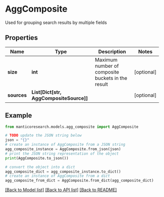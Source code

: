 # AggComposite

Used for grouping search results by multiple fields

## Properties

Name | Type | Description | Notes
------------ | ------------- | ------------- | -------------
**size** | **int** | Maximum number of composite buckets in the result | [optional] 
**sources** | **List[Dict[str, AggCompositeSource]]** |  | [optional] 

## Example

```python
from manticoresearch.models.agg_composite import AggComposite

# TODO update the JSON string below
json = "{}"
# create an instance of AggComposite from a JSON string
agg_composite_instance = AggComposite.from_json(json)
# print the JSON string representation of the object
print(AggComposite.to_json())

# convert the object into a dict
agg_composite_dict = agg_composite_instance.to_dict()
# create an instance of AggComposite from a dict
agg_composite_from_dict = AggComposite.from_dict(agg_composite_dict)
```
[[Back to Model list]](../README.md#documentation-for-models) [[Back to API list]](../README.md#documentation-for-api-endpoints) [[Back to README]](../README.md)


